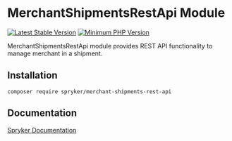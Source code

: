 # MerchantShipmentsRestApi Module
[![Latest Stable Version](https://poser.pugx.org/spryker/merchant-shipments-rest-api/v/stable.svg)](https://packagist.org/packages/spryker/merchant-shipments-rest-api)
[![Minimum PHP Version](https://img.shields.io/badge/php-%3E%3D%208.3-8892BF.svg)](https://php.net/)

MerchantShipmentsRestApi module provides REST API functionality to manage merchant in a shipment.

## Installation

```
composer require spryker/merchant-shipments-rest-api
```

## Documentation

[Spryker Documentation](https://docs.spryker.com)
